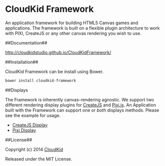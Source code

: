 CloudKid Framework
==========

An application framework for building HTML5 Canvas games and applications. The framework is built on a flexible plugin architecture to work with PIXI, CreateJS or any other canvas rendering you wish to use.

##Documentation##

http://cloudkidstudio.github.io/CloudKidFramework/

##Installation##

CloudKid Framework can be install using Bower.

```bash
bower install cloudkid-framework
```

##Displays

The Framework is inherently canvas-rendering agnostic. We support two different rendering display plugins for [CreateJS](http://createjs.com/) and [Pixi.js](http://www.pixijs.com/). An Application built with the Framework can support one or *both* displays methods. Please see the example for usage.

* [CreateJS Display](https://github.com/cloudkidstudio/CreateJSDisplay)
* [Pixi Display](https://github.com/cloudkidstudio/PixiDisplay)


##License##

Copyright (c) 2014 [CloudKid](http://github.com/cloudkidstudio)

Released under the MIT License.
